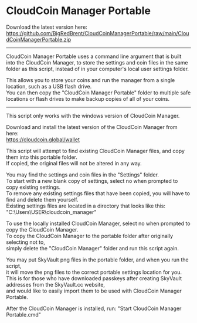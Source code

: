 # CloudCoin Manager Portable

Download the latest version here:
https://github.com/BigRedBrent/CloudCoinManagerPortable/raw/main/CloudCoinManagerPortable.zip
___

CloudCoin Manager Portable uses a command line argument that is built into the CloudCoin Manager, to store the settings and coin files in the same folder as this script, instead of in your computer's local user settings folder.

This allows you to store your coins and run the manager from a single location, such as a USB flash drive.  
You can then copy the "CloudCoin Manager Portable" folder to multiple safe locations or flash drives to make backup copies of all of your coins.
___

This script only works with the windows version of CloudCoin Manager.

Download and install the latest version of the CloudCoin Manager from here:  
https://cloudcoin.global/wallet

This script will attempt to find existing CloudCoin Manager files, and copy them into this portable folder.  
If copied, the original files will not be altered in any way.

You may find the settings and coin files in the "Settings" folder.  
To start with a new blank copy of settings, select no when prompted to copy existing settings.  
To remove any existing settings files that have been copied, you will have to find and delete them yourself.  
Existing settings files are located in a directory that looks like this: "C:\Users\USER\cloudcoin_manager"

To use the locally installed CloudCoin Manager, select no when prompted to copy the CloudCoin Manager.  
To copy the CloudCoin Manager to the portable folder after originally selecting not to,  
simply delete the "CloudCoin Manager" folder and run this script again.

You may put SkyVault png files in the portable folder, and when you run the script,  
it will move the png files to the correct portable settings location for you.  
This is for those who have downloaded passkeys after creating SkyVault addresses from the SkyVault.cc website,  
and would like to easily import them to be used with CloudCoin Manager Portable.

After the CloudCoin Manager is installed, run: "Start CloudCoin Manager Portable.cmd"
